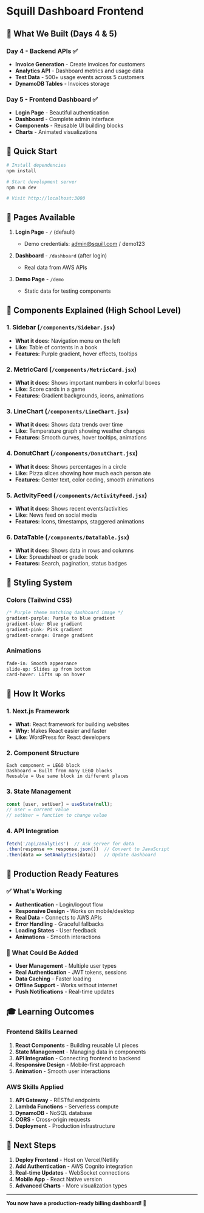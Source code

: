 # Squill Dashboard Frontend

## 🎯 What We Built (Days 4 & 5)

### Day 4 - Backend APIs ✅
- **Invoice Generation** - Create invoices for customers
- **Analytics API** - Dashboard metrics and usage data
- **Test Data** - 500+ usage events across 5 customers
- **DynamoDB Tables** - Invoices storage

### Day 5 - Frontend Dashboard ✅
- **Login Page** - Beautiful authentication
- **Dashboard** - Complete admin interface
- **Components** - Reusable UI building blocks
- **Charts** - Animated visualizations

## 🚀 Quick Start

```bash
# Install dependencies
npm install

# Start development server
npm run dev

# Visit http://localhost:3000
```

## 📱 Pages Available

1. **Login Page** - `/` (default)
   - Demo credentials: admin@squill.com / demo123
   
2. **Dashboard** - `/dashboard` (after login)
   - Real data from AWS APIs
   
3. **Demo Page** - `/demo`
   - Static data for testing components

## 🎨 Components Explained (High School Level)

### 1. **Sidebar** (`/components/Sidebar.jsx`)
- **What it does:** Navigation menu on the left
- **Like:** Table of contents in a book
- **Features:** Purple gradient, hover effects, tooltips

### 2. **MetricCard** (`/components/MetricCard.jsx`)
- **What it does:** Shows important numbers in colorful boxes
- **Like:** Score cards in a game
- **Features:** Gradient backgrounds, icons, animations

### 3. **LineChart** (`/components/LineChart.jsx`)
- **What it does:** Shows data trends over time
- **Like:** Temperature graph showing weather changes
- **Features:** Smooth curves, hover tooltips, animations

### 4. **DonutChart** (`/components/DonutChart.jsx`)
- **What it does:** Shows percentages in a circle
- **Like:** Pizza slices showing how much each person ate
- **Features:** Center text, color coding, smooth animations

### 5. **ActivityFeed** (`/components/ActivityFeed.jsx`)
- **What it does:** Shows recent events/activities
- **Like:** News feed on social media
- **Features:** Icons, timestamps, staggered animations

### 6. **DataTable** (`/components/DataTable.jsx`)
- **What it does:** Shows data in rows and columns
- **Like:** Spreadsheet or grade book
- **Features:** Search, pagination, status badges

## 🎨 Styling System

### Colors (Tailwind CSS)
```css
/* Purple theme matching dashboard image */
gradient-purple: Purple to blue gradient
gradient-blue: Blue gradient
gradient-pink: Pink gradient  
gradient-orange: Orange gradient
```

### Animations
```css
fade-in: Smooth appearance
slide-up: Slides up from bottom
card-hover: Lifts up on hover
```

## 🔧 How It Works

### 1. **Next.js Framework**
- **What:** React framework for building websites
- **Why:** Makes React easier and faster
- **Like:** WordPress for React developers

### 2. **Component Structure**
```
Each component = LEGO block
Dashboard = Built from many LEGO blocks
Reusable = Use same block in different places
```

### 3. **State Management**
```javascript
const [user, setUser] = useState(null);
// user = current value
// setUser = function to change value
```

### 4. **API Integration**
```javascript
fetch('/api/analytics')  // Ask server for data
.then(response => response.json())  // Convert to JavaScript
.then(data => setAnalytics(data))   // Update dashboard
```

## 🎯 Production Ready Features

### ✅ What's Working
- **Authentication** - Login/logout flow
- **Responsive Design** - Works on mobile/desktop
- **Real Data** - Connects to AWS APIs
- **Error Handling** - Graceful fallbacks
- **Loading States** - User feedback
- **Animations** - Smooth interactions

### 🔄 What Could Be Added
- **User Management** - Multiple user types
- **Real Authentication** - JWT tokens, sessions
- **Data Caching** - Faster loading
- **Offline Support** - Works without internet
- **Push Notifications** - Real-time updates

## 🎓 Learning Outcomes

### Frontend Skills Learned
1. **React Components** - Building reusable UI pieces
2. **State Management** - Managing data in components
3. **API Integration** - Connecting frontend to backend
4. **Responsive Design** - Mobile-first approach
5. **Animation** - Smooth user interactions

### AWS Skills Applied
1. **API Gateway** - RESTful endpoints
2. **Lambda Functions** - Serverless compute
3. **DynamoDB** - NoSQL database
4. **CORS** - Cross-origin requests
5. **Deployment** - Production infrastructure

## 🚀 Next Steps

1. **Deploy Frontend** - Host on Vercel/Netlify
2. **Add Authentication** - AWS Cognito integration
3. **Real-time Updates** - WebSocket connections
4. **Mobile App** - React Native version
5. **Advanced Charts** - More visualization types

---

**You now have a production-ready billing dashboard! 🎉**
